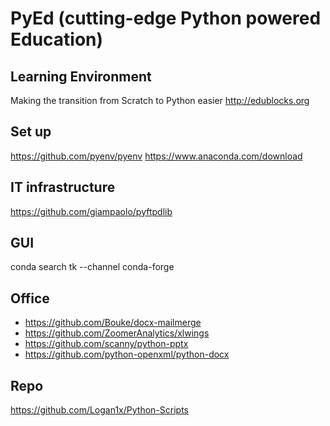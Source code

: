 # PyEd (cutting-edge Python powered Education)

## Learning Environment
Making the transition from Scratch to Python easier http://edublocks.org

## Set up
https://github.com/pyenv/pyenv
https://www.anaconda.com/download

## IT infrastructure
https://github.com/giampaolo/pyftpdlib

## GUI
conda search tk --channel conda-forge

## Office

* https://github.com/Bouke/docx-mailmerge
* https://github.com/ZoomerAnalytics/xlwings
* https://github.com/scanny/python-pptx
* https://github.com/python-openxml/python-docx


## Repo
https://github.com/Logan1x/Python-Scripts
